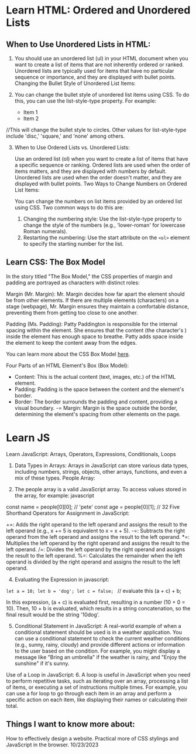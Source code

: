 # Learn HTML: Ordered and Unordered Lists

## When to Use Unordered Lists in HTML:

1. You should use an unordered list (ul) in your HTML document when you want to create a list of items that are not inherently ordered or ranked. Unordered lists are typically used for items that have no particular sequence or importance, and they are displayed with bullet points.
Changing the Bullet Style of Unordered List Items:

2. You can change the bullet style of unordered list items using CSS. To do this, you can use the list-style-type property. For example:


    <ul style="list-style-type: circle;">
        <li>Item 1</li>
        <li>Item 2</li>
    </ul>
//This will change the bullet style to circles. Other values for list-style-type include 'disc,' 'square,' and 'none' among others.

3. When to Use Ordered Lists vs. Unordered Lists:

    Use an ordered list (ol) when you want to create a list of items that have a specific sequence or ranking. Ordered lists are used when the order of items matters, and they are displayed with numbers by default. Unordered lists are used when the order doesn't matter, and they are displayed with bullet points.
    Two Ways to Change Numbers on Ordered List Items:

    You can change the numbers on list items provided by an ordered list using CSS. Two common ways to do this are:
    1. Changing the numbering style: Use the list-style-type property to change the style of the numbers (e.g., 'lower-roman' for lowercase Roman numerals).
    2. Restarting the numbering: Use the start attribute on the `<ol>` element to specify the starting number for the list.


## Learn CSS: The Box Model

In the story titled "The Box Model," the CSS properties of margin and padding are portrayed as characters with distinct roles:

Margin (Mr. Margin): Mr. Margin decides how far apart the element should be from other elements. If there are multiple elements (characters) on a stage (webpage), Mr. Margin ensures they maintain a comfortable distance, preventing them from getting too close to one another.

Padding (Ms. Padding): Patty Paddington is responsible for the internal spacing within the element. She ensures that the content (the character's ) inside the element has enough space to breathe. Patty adds space inside the element to keep the content away from the edges.


<body>
    <p>You can learn more about the CSS Box Model <a href="https://developer.mozilla.org/en-US/docs/Learn/CSS/Building_blocks/The_box_model">here</a>.</p>
</body>


Four Parts of an HTML Element's Box (Box Model):

- Content: This is the actual content (text, images, etc.) of the HTML element.
- Padding: Padding is the space between the content and the element's border.
- Border: The border surrounds the padding and content, providing a visual boundary.
-= Margin: Margin is the space outside the border, determining the element's spacing from other elements on the page.


# Learn JS
Learn JavaScript: Arrays, Operators, Expressions, Conditionals, Loops

1. Data Types in Arrays:
Arrays in JavaScript can store various data types, including numbers, strings, objects, other arrays, functions, and even a mix of these types.
People Array:

2. The people array is a valid JavaScript array. To access values stored in the array, for example:
javascript

const name = people[0][0]; // 'pete'
const age = people[0][1];  // 32
Five Shorthand Operators for Assignment in JavaScript:

+=: Adds the right operand to the left operand and assigns the result to the left operand (e.g., x += 5 is equivalent to x = x + 5).
-=: Subtracts the right operand from the left operand and assigns the result to the left operand.
*=: Multiplies the left operand by the right operand and assigns the result to the left operand.
/=: Divides the left operand by the right operand and assigns the result to the left operand.
%=: Calculates the remainder when the left operand is divided by the right operand and assigns the result to the left operand.


4.  Evaluating the Expression in javascript: 

`let a = 10;
let b = 'dog';
let c = false;
`
// evaluate this
(a + c) + b;

In this expression, (a + c) is evaluated first, resulting in a number (10 + 0 = 10). Then, 10 + b is evaluated, which results in a string concatenation, so the final result would be the string '10dog'.


5. Conditional Statement in JavaScript: A real-world example of when a conditional statement should be used is in a weather application. You can use a conditional statement to check the current weather conditions (e.g., sunny, rainy, cloudy) and provide different actions or information to the user based on the condition. For example, you might display a message like "Bring an umbrella" if the weather is rainy, and "Enjoy the sunshine" if it's sunny.


Use of a Loop in JavaScript:
6. A loop is useful in JavaScript when you need to perform repetitive tasks, such as iterating over an array, processing a list of items, or executing a set of instructions multiple times. For example, you can use a for loop to go through each item in an array and perform a specific action on each item, like displaying their names or calculating their total.



## Things I want to know more about:
How to effectively design a website.
Practical more of CSS stylings and JavaScript in the browser.
10/23/2023